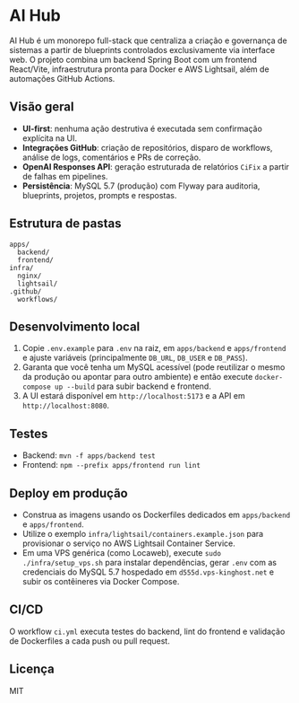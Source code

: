 # AI Hub

AI Hub é um monorepo full-stack que centraliza a criação e governança de sistemas a partir de blueprints controlados exclusivamente via interface web. O projeto combina um backend Spring Boot com um frontend React/Vite, infraestrutura pronta para Docker e AWS Lightsail, além de automações GitHub Actions.

## Visão geral

- **UI-first**: nenhuma ação destrutiva é executada sem confirmação explícita na UI.
- **Integrações GitHub**: criação de repositórios, disparo de workflows, análise de logs, comentários e PRs de correção.
- **OpenAI Responses API**: geração estruturada de relatórios `CiFix` a partir de falhas em pipelines.
- **Persistência**: MySQL 5.7 (produção) com Flyway para auditoria, blueprints, projetos, prompts e respostas.

## Estrutura de pastas

```
apps/
  backend/
  frontend/
infra/
  nginx/
  lightsail/
.github/
  workflows/
```

## Desenvolvimento local

1. Copie `.env.example` para `.env` na raiz, em `apps/backend` e `apps/frontend` e ajuste variáveis (principalmente `DB_URL`, `DB_USER` e `DB_PASS`).
2. Garanta que você tenha um MySQL acessível (pode reutilizar o mesmo da produção ou apontar para outro ambiente) e então execute `docker-compose up --build` para subir backend e frontend.
3. A UI estará disponível em `http://localhost:5173` e a API em `http://localhost:8080`.

## Testes

- Backend: `mvn -f apps/backend test`
- Frontend: `npm --prefix apps/frontend run lint`

## Deploy em produção

- Construa as imagens usando os Dockerfiles dedicados em `apps/backend` e `apps/frontend`.
- Utilize o exemplo `infra/lightsail/containers.example.json` para provisionar o serviço no AWS Lightsail Container Service.
- Em uma VPS genérica (como Locaweb), execute `sudo ./infra/setup_vps.sh` para instalar dependências, gerar `.env` com as credenciais do MySQL 5.7 hospedado em `d555d.vps-kinghost.net` e subir os contêineres via Docker Compose.

## CI/CD

O workflow `ci.yml` executa testes do backend, lint do frontend e validação de Dockerfiles a cada push ou pull request.

## Licença

MIT
